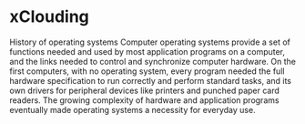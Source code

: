 # xClouding
History of operating systems
Computer operating systems provide a set of functions needed and used by most application programs on a computer, and the links needed to control and synchronize computer hardware. On the first computers, with no operating system, every program needed the full hardware specification to run correctly and perform standard tasks, and its own drivers for peripheral devices like printers and punched paper card readers. The growing complexity of hardware and application programs eventually made operating systems a necessity for everyday use.
